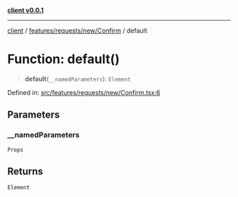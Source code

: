 [**client v0.0.1**](../../../../../README.md)

***

[client](../../../../../README.md) / [features/requests/new/Confirm](../README.md) / default

# Function: default()

> **default**(`__namedParameters`): `Element`

Defined in: [src/features/requests/new/Confirm.tsx:6](https://github.com/petelc/WMS/blob/0ba5e61a5ede3de744df1a5839724fa19a2a534f/client/src/features/requests/new/Confirm.tsx#L6)

## Parameters

### \_\_namedParameters

`Props`

## Returns

`Element`
